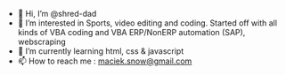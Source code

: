 - 👋 Hi, I’m @shred-dad
- 👀 I’m interested in Sports, video editing and coding. Started off with all kinds of VBA coding and VBA ERP/NonERP automation (SAP), webscraping
- 🌱 I’m currently learning html, css & javascript
- 📫 How to reach me : maciek.snow@gmail.com

<!---
shred-dad/shred-dad is a ✨ special ✨ repository because its `README.md` (this file) appears on your GitHub profile.
You can click the Preview link to take a look at your changes.
--->
